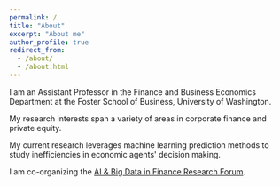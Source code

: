 ```yaml
---
permalink: /
title: "About"
excerpt: "About me"
author_profile: true
redirect_from: 
  - /about/
  - /about.html
---
```


I am an Assistant Professor in the Finance and Business Economics Department at the Foster School of Business, University of Washington.

My research interests span a variety of areas in corporate finance and private equity.

My current research leverages machine learning prediction methods to study inefficiencies in economic agents' decision making.

I am co-organizing the <a href="https://www.abfr-forum.org/">AI & Big Data in Finance Research Forum</a>.


